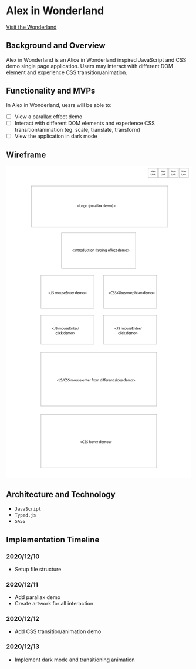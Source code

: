 # Alex in Wonderland
[Visit the Wonderland](https://alexandria-wong.com/wonderland/)

## Background and Overview 

Alex in Wonderland is an Alice in Wonderland inspired JavaScript and CSS demo single page application. Users may interact with different DOM element and experience CSS transition/animation.

## Functionality and MVPs

In Alex in Wonderland, uesrs will be able to:
- [ ] View a parallax effect demo
- [ ] Interact with different DOM elements and experience CSS transition/animation (eg. scale, translate, transform)
- [ ] View the application in dark mode

## Wireframe
![wireframe](src/assets/wireframe.jpg)

## Architecture and Technology 
- `JavaScript`
- `Typed.js`
- `SASS`

## Implementation Timeline 

### 2020/12/10
- Setup file structure

### 2020/12/11
- Add parallax demo
- Create artwork for all interaction

### 2020/12/12
- Add CSS transition/animation demo

### 2020/12/13
- Implement dark mode and transitioning animation

